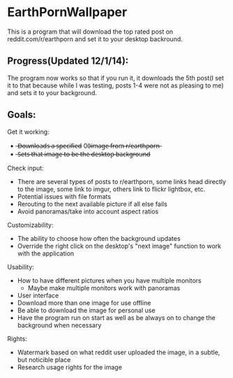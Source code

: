 EarthPornWallpaper
==================
This is a program that will download the top rated post on reddit.com/r/earthporn and set it to your desktop backround.

<h2>Progress(Updated 12/1/14):</h2>
The program now works so that if you run it, it downloads the 5th post(I set it to that because while I was testing, posts 1-4 were not as pleasing to me) and sets it to your background. 

<h2>Goals:</h2>
Get it working:
<ul>
    <li>̶D̶o̶w̶n̶l̶o̶a̶d̶s̶ ̶a̶ ̶s̶p̶e̶c̶i̶f̶i̶e̶d̶ 00̶i̶m̶a̶g̶e̶ ̶f̶r̶o̶m̶ ̶r̶/̶e̶a̶r̶t̶h̶p̶o̶r̶n̶</li>
    <li>̶S̶e̶t̶s̶ ̶t̶h̶a̶t̶ ̶i̶m̶a̶g̶e̶ ̶t̶o̶ ̶b̶e̶ ̶t̶h̶e̶ ̶d̶e̶s̶k̶t̶o̶p̶ ̶b̶a̶c̶k̶g̶r̶o̶u̶n̶d̶</li>
</ul>
Check input:
<ul>
    <li>There are several types of posts to r/earthporn, some links head directly to the image, some link to imgur, others link to flickr lightbox, etc. </li>
    <li>Potential issues with file formats</li>
    <li>Rerouting to the next available picture if all else fails</li>
    <li>Avoid panoramas/take into account aspect ratios</li>
</ul>
Customizability:
<ul>
    <li>The ability to choose how often the background updates</li>
    <li>Override the right click on the desktop's "next image" function to work with the application</li>
</ul>
Usability:
<ul>
    <li>How to have different pictures when you have multiple monitors
      <ul><li>Maybe make multiple monitors work with panoramas</li></ul></li>
    <li>User interface</li>
    <li>Download more than one image for use offline</li>
    <li>Be able to download the image for personal use</li>
    <li>Have the program run on start as well as be always on to change the background when necessary</li>
</ul>
Rights:
<ul>
    <li>Watermark based on what reddit user uploaded the image, in a subtle, but noticible place</li>
    <li>Research usage rights for the image</li>
</ul>
